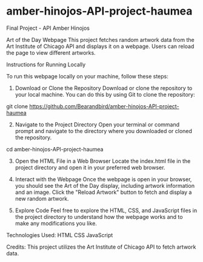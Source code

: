 # amber-hinojos-API-project-haumea
Final Project - API 
Amber Hinojos

Art of the Day Webpage
This project fetches random artwork data from the Art Institute of Chicago API and displays it on a webpage. Users can reload the page to view different artworks.

Instructions for Running Locally

To run this webpage locally on your machine, follow these steps:

1. Download or Clone the Repository
Download or clone the repository to your local machine. You can do this by using Git to clone the repository:


git clone https://github.com/Bearandbird/amber-hinojos-API-project-haumea


2. Navigate to the Project Directory
Open your terminal or command prompt and navigate to the directory where you downloaded or cloned the repository.

cd amber-hinojos-API-project-haumea

3. Open the HTML File in a Web Browser
Locate the index.html file in the project directory and open it in your preferred web browser. 

4. Interact with the Webpage
Once the webpage is open in your browser, you should see the Art of the Day display, including artwork information and an image. Click the "Reload Artwork" button to fetch and display a new random artwork.

5. Explore Code
Feel free to explore the HTML, CSS, and JavaScript files in the project directory to understand how the webpage works and to make any modifications you like.

Technologies Used:
HTML
CSS
JavaScript

Credits:
This project utilizes the Art Institute of Chicago API to fetch artwork data.